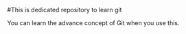 #This is dedicated repository to learn git

 You can learn the advance concept of Git when you use this.
